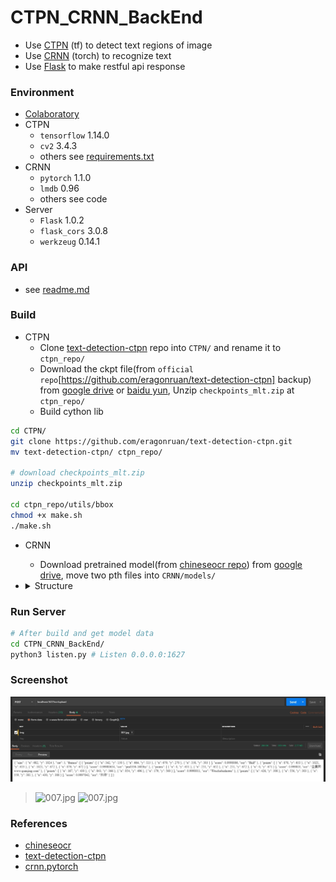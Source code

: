 # CTPN_CRNN_BackEnd

+ Use [CTPN](https://github.com/eragonruan/text-detection-ctpn) (tf) to detect text regions of image 
+ Use [CRNN](https://github.com/meijieru/crnn.pytorch) (torch) to recognize text
+ Use [Flask](http://flask.pocoo.org/) to make restful api response

### Environment
+ [Colaboratory](https://colab.research.google.com/)
+ CTPN
    + `tensorflow` 1.14.0
    + `cv2` 3.4.3
    + others see [requirements.txt](https://github.com/eragonruan/text-detection-ctpn/blob/banjin-dev/requirements.txt)
+ CRNN
    + `pytorch` 1.1.0
    + `lmdb` 0.96
    + others see code
+ Server
    + `Flask` 1.0.2
    + `flask_cors` 3.0.8
    + `werkzeug` 0.14.1

### API
+ see [readme.md](https://github.com/Aoi-hosizora/CTPN_CRNN_BackEnd/blob/master/Server/readme.md)

### Build
+ CTPN
    + Clone [text-detection-ctpn](https://github.com/eragonruan/text-detection-ctpn) repo into `CTPN/` and rename it to `ctpn_repo/`
    + Download the ckpt file(from `official repo`[https://github.com/eragonruan/text-detection-ctpn] backup) from [google drive](https://drive.google.com/file/d/1bnz4GOSuayUrHfxJuFGIhLncnLBaMfIz/view?usp=sharing) or [baidu yun](https://pan.baidu.com/s/1BNHt_9fiqRPGmEXPaxaFXw), Unzip `checkpoints_mlt.zip` at `ctpn_repo/`
    + Build cython lib

```bash
cd CTPN/
git clone https://github.com/eragonruan/text-detection-ctpn.git
mv text-detection-ctpn/ ctpn_repo/

# download checkpoints_mlt.zip
unzip checkpoints_mlt.zip

cd ctpn_repo/utils/bbox
chmod +x make.sh
./make.sh
```

+ CRNN
    + Download pretrained model(from [chineseocr repo](https://github.com/chineseocr/chineseocr)) from [google drive](https://drive.google.com/drive/folders/1VXMkdgdAXCKDu8DlYfma7Bt7lCb9IJT5?usp=sharing), move two pth files into `CRNN/models/`

+  <details>
    <summary>Structure</summary>
    <pre>
    .
    ├─assets/
    ├─CRNN/
    │  ├─data/
    │  └─models/
    ├─CTPN/
    │  └─ctpn_repo/
    │     ├─checkpoints_mlt/
    │     ├─data/
    │     │  ├─demo/
    │     │  ├─readme/
    │     │  ├─res/
    │     │  └─res_oriented/
    │     ├─main/
    │     ├─nets/
    │     └─utils/
    │         ├─bbox/
    │         ├─dataset/
    │         ├─prepare/
    │         ├─rpn_msr/
    │         └─text_connector/
    ├─Server/
    │  ├─Controllers/
    │  ├─Middleware/
    │  ├─Models/
    │  ├─Routes/
    │  └─Utils/
    │      └─Exception/
    └─tmp/
    </pre>
</details>

### Run Server
```bash
# After build and get model data
cd CTPN_CRNN_BackEnd/
python3 listen.py # Listen 0.0.0.0:1627
```

### Screenshot
![Ret](./assets/RetScreenShot.jpg)
> ![007.jpg](https://github.com/eragonruan/text-detection-ctpn/blob/banjin-dev/data/demo/007.jpg?raw=true)
> ![007.jpg](https://github.com/eragonruan/text-detection-ctpn/blob/banjin-dev/data/res_oriented/007.jpg?raw=true)

### References
+ [chineseocr](https://github.com/chineseocr/chineseocr)
+ [text-detection-ctpn](https://github.com/eragonruan/text-detection-ctpn)
+ [crnn.pytorch](https://github.com/meijieru/crnn.pytorch)